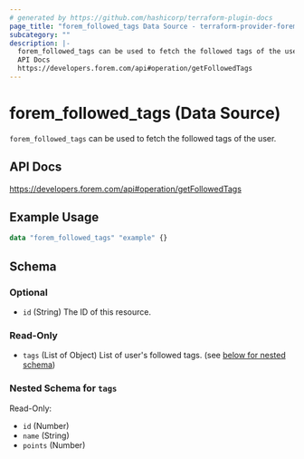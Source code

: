 ```yaml
---
# generated by https://github.com/hashicorp/terraform-plugin-docs
page_title: "forem_followed_tags Data Source - terraform-provider-forem"
subcategory: ""
description: |-
  forem_followed_tags can be used to fetch the followed tags of the user.
  API Docs
  https://developers.forem.com/api#operation/getFollowedTags
---
```


# forem_followed_tags (Data Source)

`forem_followed_tags` can be used to fetch the followed tags of the user.

## API Docs

https://developers.forem.com/api#operation/getFollowedTags

## Example Usage

```terraform
data "forem_followed_tags" "example" {}
```

<!-- schema generated by tfplugindocs -->
## Schema

### Optional

- `id` (String) The ID of this resource.

### Read-Only

- `tags` (List of Object) List of user's followed tags. (see [below for nested schema](#nestedatt--tags))

<a id="nestedatt--tags"></a>
### Nested Schema for `tags`

Read-Only:

- `id` (Number)
- `name` (String)
- `points` (Number)


